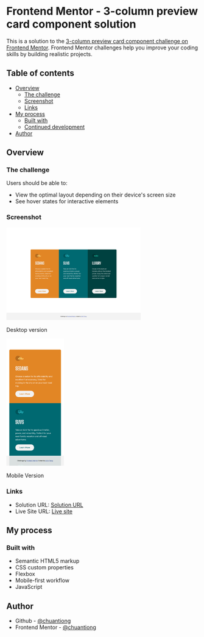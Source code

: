 # Frontend Mentor - 3-column preview card component solution

This is a solution to the [3-column preview card component challenge on Frontend Mentor](https://www.frontendmentor.io/challenges/3column-preview-card-component-pH92eAR2-). Frontend Mentor challenges help you improve your coding skills by building realistic projects.

## Table of contents

- [Overview](#overview)
  - [The challenge](#the-challenge)
  - [Screenshot](#screenshot)
  - [Links](#links)
- [My process](#my-process)
  - [Built with](#built-with)
  - [Continued development](#continued-development)
- [Author](#author)

## Overview

### The challenge

Users should be able to:

- View the optimal layout depending on their device's screen size
- See hover states for interactive elements

### Screenshot

<img src="./screenshot/screenshot_desktop_size.png"  width="70%" height="auto">

Desktop version

<img src="./screenshot/screenshot_mobile_size.png"  width="30%" height="auto">

Mobile Version

### Links

- Solution URL: [Solution URL](https://www.frontendmentor.io/solutions/3-column-preview-card-component-fwHuj5zDKd)
- Live Site URL: [Live site](https://harmonious-faun-79a593.netlify.app/)

## My process

### Built with

- Semantic HTML5 markup
- CSS custom properties
- Flexbox
- Mobile-first workflow
- JavaScript

## Author

- Github - [@chuantiong](https://github.com/chuantiong)
- Frontend Mentor - [@chuantiong](https://www.frontendmentor.io/profile/chuantiong)
